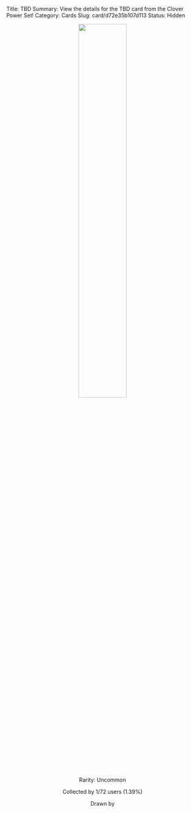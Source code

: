 Title: TBD
Summary: View the details for the TBD card from the Clover Power Set!
Category: Cards
Slug: card/d72e35b107d113
Status: Hidden

<center><a href='/images/cards/d72e35b107d113.png'><img src='/images/cards/d72e35b107d113.png' width='50%'></a>

Rarity: Uncommon

Collected by 1/72 users (1.39%)

Drawn by <a href='https://twitter.com/'></a></center>
